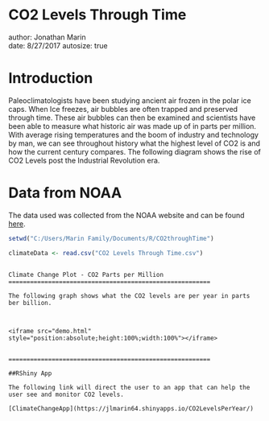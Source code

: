 CO2 Levels Through Time
========================================================
author: Jonathan Marin  
date: 8/27/2017
autosize: true

Introduction
========================================================

Paleoclimatologists have been studying ancient air frozen in the polar ice caps.  When Ice freezes, air bubbles are often trapped and preserved through time.  These air bubbles can then be examined and scientists have been able to measure what historic air was made up of in parts per million.  With average rising temperatures and the boom of industry and technology by man, we can see throughout history what the highest level of CO2 is and how the current century compares. The following diagram shows the rise of CO2 Levels post the Industrial Revolution era.




Data from NOAA
========================================================

The data used was collected from the NOAA website and can be found [here](https://www1.ncdc.noaa.gov/pub/data/paleo/icecore/antarctica/law/law2006.txt).  


```r
setwd("C:/Users/Marin Family/Documents/R/CO2throughTime")

climateData <- read.csv("CO2 Levels Through Time.csv")
```
```

Climate Change Plot - CO2 Parts per Million
========================================================

The following graph shows what the CO2 levels are per year in parts ber billion. 



<iframe src="demo.html" style="position:absolute;height:100%;width:100%"></iframe>


========================================================

##RShiny App

The following link will direct the user to an app that can help the user see and monitor CO2 levels. 

[ClimateChangeApp](https://jlmarin64.shinyapps.io/CO2LevelsPerYear/)
